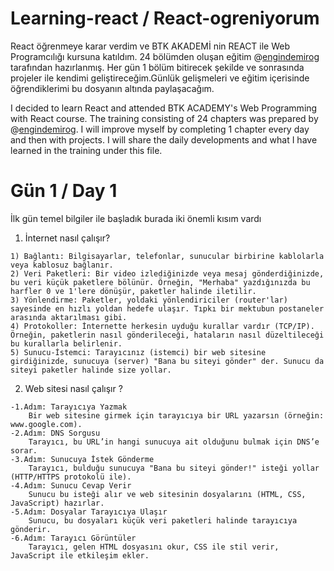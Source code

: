 # Learning-react / React-ogreniyorum

React öğrenmeye karar verdim ve BTK AKADEMİ nin REACT ile Web Programcılığı kursuna katıldım. 24 bölümden oluşan eğitim @[engindemirog](https://github.com/engindemirog) tarafından hazırlanmış.
Her gün 1 bölüm bitirecek şekilde ve sonrasında projeler ile kendimi geliştireceğim.Günlük gelişmeleri ve eğitim içerisinde öğrendiklerimi bu dosyanın altında paylaşacağım.

I decided to learn React and attended BTK ACADEMY's Web Programming with React course. The training consisting of 24 chapters was prepared by @[engindemirog](https://github.com/engindemirog).
I will improve myself by completing 1 chapter every day and then with projects. I will share the daily developments and what I have learned in the training under this file.

# Gün 1 / Day 1

İlk gün temel bilgiler ile başladık burada iki önemli kısım vardı 

  1. İnternet nasıl çalışır?
     
    1) Bağlantı: Bilgisayarlar, telefonlar, sunucular birbirine kablolarla veya kablosuz bağlanır.
    2) Veri Paketleri: Bir video izlediğinizde veya mesaj gönderdiğinizde, bu veri küçük paketlere bölünür. Örneğin, "Merhaba" yazdığınızda bu harfler 0 ve 1'lere dönüşür, paketler halinde iletilir.
    3) Yönlendirme: Paketler, yoldaki yönlendiriciler (router'lar) sayesinde en hızlı yoldan hedefe ulaşır. Tıpkı bir mektubun postaneler arasında aktarılması gibi.
    4) Protokoller: İnternette herkesin uyduğu kurallar vardır (TCP/IP). Örneğin, paketlerin nasıl gönderileceği, hataların nasıl düzeltileceği bu kurallarla belirlenir.
    5) Sunucu-İstemci: Tarayıcınız (istemci) bir web sitesine girdiğinizde, sunucuya (server) "Bana bu siteyi gönder" der. Sunucu da siteyi paketler halinde size yollar.

  2. Web sitesi nasıl çalışır ?

    -1.Adım: Tarayıcıya Yazmak
        Bir web sitesine girmek için tarayıcıya bir URL yazarsın (örneğin: www.google.com).
    -2.Adım: DNS Sorgusu
        Tarayıcı, bu URL’in hangi sunucuya ait olduğunu bulmak için DNS’e sorar.
    -3.Adım: Sunucuya İstek Gönderme
        Tarayıcı, bulduğu sunucuya "Bana bu siteyi gönder!" isteği yollar (HTTP/HTTPS protokolü ile).
    -4.Adım: Sunucu Cevap Verir
        Sunucu bu isteği alır ve web sitesinin dosyalarını (HTML, CSS, JavaScript) hazırlar.
    -5.Adım: Dosyalar Tarayıcıya Ulaşır
        Sunucu, bu dosyaları küçük veri paketleri halinde tarayıcıya gönderir.
    -6.Adım: Tarayıcı Görüntüler
        Tarayıcı, gelen HTML dosyasını okur, CSS ile stil verir, JavaScript ile etkileşim ekler.
